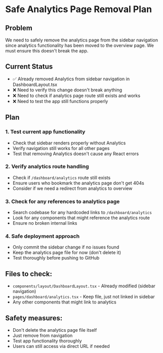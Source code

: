 # Safe Analytics Page Removal Plan

## Problem

We need to safely remove the analytics page from the sidebar navigation since analytics functionality has been moved to the overview page. We must ensure this doesn't break the app.

## Current Status

- ✅ Already removed Analytics from sidebar navigation in DashboardLayout.tsx
- ❌ Need to verify this change doesn't break anything
- ❌ Need to check if analytics page route still exists and works
- ❌ Need to test the app still functions properly

## Plan

### 1. Test current app functionality

- Check that sidebar renders properly without Analytics
- Verify navigation still works for all other pages
- Test that removing Analytics doesn't cause any React errors

### 2. Verify analytics route handling

- Check if `/dashboard/analytics` route still exists
- Ensure users who bookmark the analytics page don't get 404s
- Consider if we need a redirect from analytics to overview

### 3. Check for any references to analytics page

- Search codebase for any hardcoded links to `/dashboard/analytics`
- Look for any components that might reference the analytics route
- Ensure no broken internal links

### 4. Safe deployment approach

- Only commit the sidebar change if no issues found
- Keep the analytics page file for now (don't delete it)
- Test thoroughly before pushing to GitHub

## Files to check:

- `components/layout/DashboardLayout.tsx` - Already modified (sidebar navigation)
- `pages/dashboard/analytics.tsx` - Keep file, just not linked in sidebar
- Any other components that might link to analytics

## Safety measures:

- Don't delete the analytics page file itself
- Just remove from navigation
- Test app functionality thoroughly
- Users can still access via direct URL if needed
